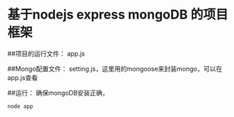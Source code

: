 基于nodejs express mongoDB 的项目框架
======

##项目的运行文件：
app.js

##Mongo配置文件：
setting.js，这里用的mongoose来封装mongo，可以在app.js查看

##运行：
确保mongoDB安装正确，

<pre><code>node app</code></pre>

